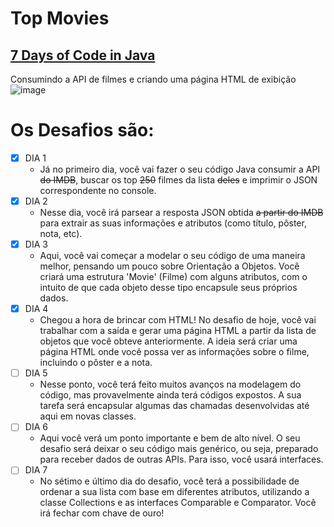 # Top Movies
## [7 Days of Code in Java](https://7daysofcode.io/matricula/java)
Consumindo a API de filmes e criando uma página HTML de exibição
![image](https://github.com/jmsmarcelo/top-movies-java/assets/32857346/952ebe41-6f15-4429-a8aa-040dc316ab5d)
# Os Desafios são:
- [x] DIA 1
  - Já no primeiro dia, você vai fazer o seu código Java consumir a API ~~do IMDB~~, buscar os top ~~250~~ filmes da lista ~~deles~~ e imprimir o JSON correspondente no console.
- [x] DIA 2
  - Nesse dia, você irá parsear a resposta JSON obtida ~~a partir do IMDB~~ para extrair as suas informações e atributos (como título, pôster, nota, etc).
- [x] DIA 3
  - Aqui, você vai começar a modelar o seu código de uma maneira melhor, pensando um pouco sobre Orientação a Objetos. Você criará uma estrutura 'Movie' (Filme) com alguns atributos, com o intuito de que cada objeto desse tipo encapsule seus próprios dados.
- [x] DIA 4
  - Chegou a hora de brincar com HTML! No desafio de hoje, você vai trabalhar com a saída e gerar uma página HTML a partir da lista de objetos que você obteve anteriormente. A ideia será criar uma página HTML onde você possa ver as informações sobre o filme, incluindo o pôster e a nota.
- [ ] DIA 5
  - Nesse ponto, você terá feito muitos avanços na modelagem do código, mas provavelmente ainda terá códigos expostos. A sua tarefa será encapsular algumas das chamadas desenvolvidas até aqui em novas classes.
- [ ] DIA 6
  - Aqui você verá um ponto importante e bem de alto nível. O seu desafio será deixar o seu código mais genérico, ou seja, preparado para receber dados de outras APIs. Para isso, você usará interfaces.
- [ ] DIA 7
  - No sétimo e último dia do desafio, você terá a possibilidade de ordenar a sua lista com base em diferentes atributos, utilizando a classe Collections e as interfaces Comparable e Comparator. Você irá fechar com chave de ouro!
